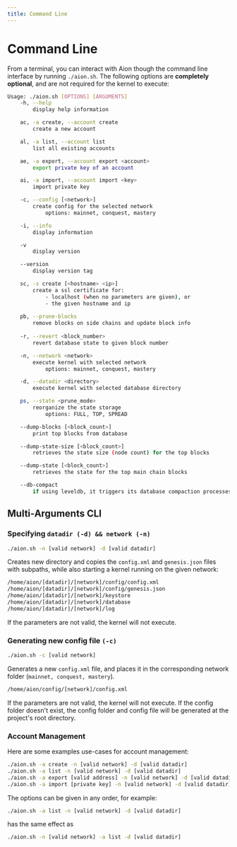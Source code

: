 ```yaml
---
title: Command Line
---
```


# Command Line

From a terminal, you can interact with Aion though the command line interface by running `./aion.sh`. The following options are **completely optional**, and are not required for the kernel to execute:

```bash
Usage: ./aion.sh [OPTIONS] [ARGUMENTS]
    -h, --help
        display help information

    ac, -a create, --account create
        create a new account

    al, -a list, --account list
        list all existing accounts

    ae, -a export, --account export <account>
        export private key of an account

    ai, -a import, --account import <key>
        import private key

    -c, --config [<network>]
        create config for the selected network
            options: mainnet, conquest, mastery

    -i, --info
        display information

    -v
        display version

    --version
        display version tag

    sc, -s create [<hostname> <ip>]
        create a ssl certificate for:
            - localhost (when no parameters are given), or
            - the given hostname and ip
  
    pb, --prune-blocks
        remove blocks on side chains and update block info
  
    -r, --revert <block_number>
        revert database state to given block number

    -n, --network <network>
        execute kernel with selected network
            options: mainnet, conquest, mastery

    -d, --datadir <directory>
        execute kernel with selected database directory

    ps, --state <prune_mode>
        reorganize the state storage
            options: FULL, TOP, SPREAD

    --dump-blocks [<block_count>]
        print top blocks from database

    --dump-state-size [<block_count>]
        retrieves the state size (node count) for the top blocks

    --dump-state [<block_count>]
        retrieves the state for the top main chain blocks

    --db-compact
        if using leveldb, it triggers its database compaction processes
```

## Multi-Arguments CLI

### Specifying `datadir (-d) && network (-n)`

```bash
./aion.sh -n [valid network] -d [valid datadir]
```

Creates new directory and copies the `config.xml` and `genesis.json` files with subpaths, while also starting a kernel running on the given network:

```bash
/home/aion/[datadir]/[network]/config/config.xml
/home/aion/[datadir]/[network]/config/genesis.json
/home/aion/[datadir]/[network]/keystore
/home/aion/[datadir]/[network]/database
/home/aion/[datadir]/[network]/log
```

If the parameters are not valid, the kernel will not execute.

### Generating new config file `(-c)`

```bash
./aion.sh -c [valid network]
```

Generates a new `config.xml` file, and places it in the corresponding network folder (`mainnet, conquest, mastery`).

```bash
/home/aion/config/[network]/config.xml
```

If the parameters are not valid, the kernel will not execute. If the config folder doesn't exist, the config folder and config file will be generated at the project's root directory.

### Account Management

Here are some examples use-cases for account management:

```bash
./aion.sh -a create -n [valid network] -d [valid datadir]
./aion.sh -a list -n [valid network] -d [valid datadir]
./aion.sh -a export [valid address] -n [valid network] -d [valid datadir]
./aion.sh -a import [private key] -n [valid network] -d [valid datadir]
```

The options can be given in any order, for example:

```bash
./aion.sh -a list -n [valid network] -d [valid datadir]
```

has the same effect as

```bash
./aion.sh -n [valid network] -a list -d [valid datadir]
```